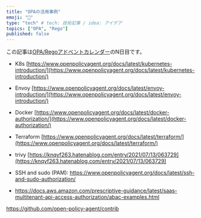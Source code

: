 ```yaml
---
title: "OPAの活用事例"
emoji: "👏"
type: "tech" # tech: 技術記事 / idea: アイデア
topics: ["OPA", "Rego"]
published: false
---
```


この記事は[OPA/Regoアドベントカレンダー](https://adventar.org/calendars/6601)のN日目です。

- K8s [https://www.openpolicyagent.org/docs/latest/kubernetes-introduction/](https://www.openpolicyagent.org/docs/latest/kubernetes-introduction/)
- Envoy [https://www.openpolicyagent.org/docs/latest/envoy-introduction/](https://www.openpolicyagent.org/docs/latest/envoy-introduction/)
- Docker [https://www.openpolicyagent.org/docs/latest/docker-authorization/](https://www.openpolicyagent.org/docs/latest/docker-authorization/)
- Terraform [https://www.openpolicyagent.org/docs/latest/terraform/](https://www.openpolicyagent.org/docs/latest/terraform/)
- trivy [https://knqyf263.hatenablog.com/entry/2021/07/13/063729](https://knqyf263.hatenablog.com/entry/2021/07/13/063729)

- SSH and sudo (PAM): https://www.openpolicyagent.org/docs/latest/ssh-and-sudo-authorization/
- https://docs.aws.amazon.com/prescriptive-guidance/latest/saas-multitenant-api-access-authorization/abac-examples.html

https://github.com/open-policy-agent/contrib